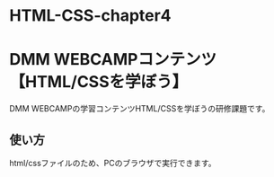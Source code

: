 # HTML-CSS-chapter4

# DMM WEBCAMPコンテンツ【HTML/CSSを学ぼう】
DMM WEBCAMPの学習コンテンツHTML/CSSを学ぼうの研修課題です。

## 使い方
html/cssファイルのため、PCのブラウザで実行できます。
